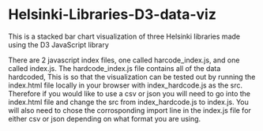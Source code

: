 # Helsinki-Libraries-D3-data-viz
This is a stacked bar chart visualization of three Helsinki libraries made using the D3 JavaScript library

There are 2 javascript index files, one called harcode_index.js, and one called index.js. The hardcode_index.js file contains all of the data hardcoded, 
This is so that the visualization can be tested out by running the index.html file locally in your browser with index_hardcode.js as the src. 
Therefore if you would like to use a csv or json you will need to go into the index.html file and change the src from index_hardcode.js to index.js.
You will also need to chose the corrosponding import line in the index.js file for either csv or json depending on what format you are using.

